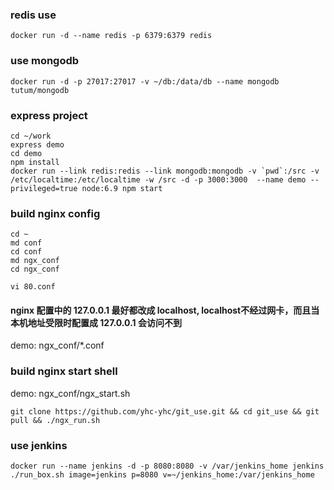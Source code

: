 
### redis use
	docker run -d --name redis -p 6379:6379 redis

### use mongodb
	docker run -d -p 27017:27017 -v ~/db:/data/db --name mongodb tutum/mongodb

### express project

	cd ~/work
	express demo
	cd demo
	npm install
	docker run --link redis:redis --link mongodb:mongodb -v `pwd`:/src -v /etc/localtime:/etc/localtime -w /src -d -p 3000:3000  --name demo --privileged=true node:6.9 npm start



### build nginx config
	cd ~
	md conf
	cd conf
	md ngx_conf
	cd ngx_conf

	vi 80.conf
#### nginx 配置中的 127.0.0.1 最好都改成 localhost, localhost不经过网卡，而且当本机地址受限时配置成 127.0.0.1 会访问不到

demo: ngx_conf/*.conf


### build nginx start shell

demo: ngx_conf/ngx_start.sh

	git clone https://github.com/yhc-yhc/git_use.git && cd git_use && git pull && ./ngx_run.sh


### use jenkins 
	docker run --name jenkins -d -p 8080:8080 -v /var/jenkins_home jenkins
	./run_box.sh image=jenkins p=8080 v=~/jenkins_home:/var/jenkins_home
	